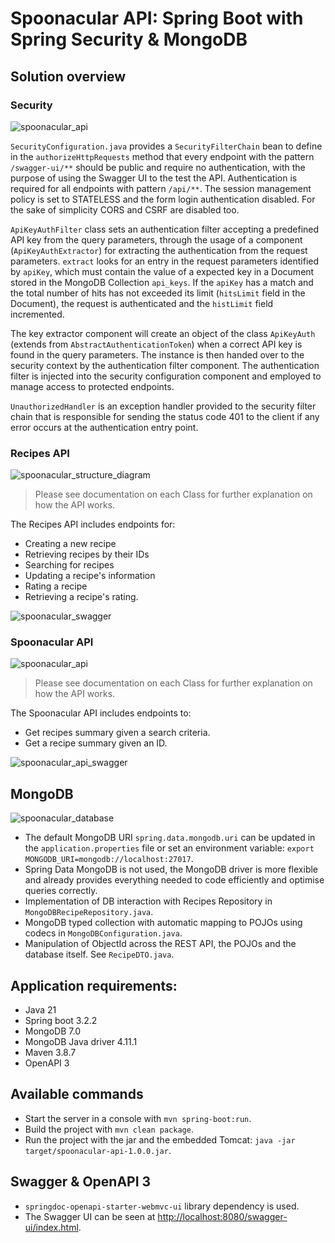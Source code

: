 # Spoonacular API: Spring Boot with Spring Security & MongoDB

## Solution overview

### Security

![spoonacular_api](./documents/spoonacular_security_structure_diagram.png)

`SecurityConfiguration.java` provides a `SecurityFilterChain` bean to define in the `authorizeHttpRequests` method that every endpoint with the pattern `/swagger-ui/**` should be public and require no authentication,
with the purpose of using the Swagger UI to the test the API.
Authentication is required for all endpoints with pattern `/api/**`.
The session management policy is set to STATELESS and the form login authentication disabled.
For the sake of simplicity CORS and CSRF are disabled too.

`ApiKeyAuthFilter` class sets an authentication filter accepting a predefined API key from the query parameters,
through the usage of a component (`ApiKeyAuthExtractor`) for extracting the authentication from the request parameters.
`extract` looks for an entry in the request parameters identified by `apiKey`, which must contain the value of a expected key in a Document stored in the MongoDB Collection `api_keys`.
If the `apiKey` has a match and the total number of hits has not exceeded its limit (`hitsLimit` field in the Document), the request is authenticated and the `histLimit` field incremented. 

The key extractor component will create an object of the class `ApiKeyAuth` (extends from `AbstractAuthenticationToken`) when a correct API key is found in the query parameters.
The instance is then handed over to the security context by the authentication filter component.
The authentication filter is injected into the security configuration component and employed to manage access to protected endpoints.

`UnauthorizedHandler` is an exception handler provided to the security filter chain that is responsible for sending the status code 401 to the client if any error occurs at the authentication entry point.

### Recipes API

![spoonacular_structure_diagram](./documents/spoonacular_structure_diagram.png) 
> Please see documentation on each Class for further explanation on how the API works.

The Recipes API includes endpoints for:
- Creating a new recipe
- Retrieving recipes by their IDs
- Searching for recipes
- Updating a recipe's information
- Rating a recipe
- Retrieving a recipe's rating.

![spoonacular_swagger](./documents/spoonacular_swagger.png)

### Spoonacular API

![spoonacular_api](./documents/spoonacular_api.png)
> Please see documentation on each Class for further explanation on how the API works.

The Spoonacular API includes endpoints to:
- Get recipes summary given a search criteria.
- Get a recipe summary given an ID.

![spoonacular_api_swagger](./documents/spoonacular_api_swagger.png)

## MongoDB

![spoonacular_database](./documents/spoonacular_database.png)

- The default MongoDB URI `spring.data.mongodb.uri` can be updated in the `application.properties` file or set an environment variable: `export MONGODB_URI=mongodb://localhost:27017`.
- Spring Data MongoDB is not used, the MongoDB driver is more flexible and already provides everything needed to code efficiently and optimise queries correctly.
- Implementation of DB interaction with Recipes Repository in `MongoDBRecipeRepository.java`.
- MongoDB typed collection with automatic mapping to POJOs using codecs in `MongoDBConfiguration.java`.
- Manipulation of ObjectId across the REST API, the POJOs and the database itself. See `RecipeDTO.java`.

## Application requirements:

- Java 21
- Spring boot 3.2.2
- MongoDB 7.0
- MongoDB Java driver 4.11.1
- Maven 3.8.7
- OpenAPI 3

## Available commands

- Start the server in a console with `mvn spring-boot:run`.
- Build the project with `mvn clean package`.
- Run the project with the jar and the embedded Tomcat: `java -jar target/spoonacular-api-1.0.0.jar`.

## Swagger & OpenAPI 3

- `springdoc-openapi-starter-webmvc-ui` library dependency is used.
- The Swagger UI can be seen at [http://localhost:8080/swagger-ui/index.html](http://localhost:8080/swagger-ui/index.html).
